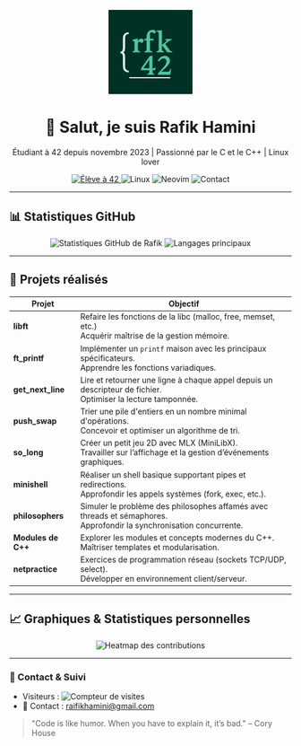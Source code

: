 <p align="center">
  <img src="https://github.com/rfk42/rfk42/blob/main/logo.png" alt="Logo personalisé" width="150"/>
</p>

<h1 align="center">👋 Salut, je suis Rafik Hamini</h1>
<p align="center">Étudiant à 42 depuis novembre 2023 | Passionné par le C et le C++ | Linux lover</p>

<p align="center">
  <a href="https://github.com/RafikHamini">
    <img src="https://img.shields.io/badge/🏫-42%C2%B0--School-orange?style=for-the-badge&logo=42" alt="Élève à 42"/>
  </a>
  <img src="https://img.shields.io/badge/💻-Linux-green?style=for-the-badge&logo=linux" alt="Linux"/>
  <img src="https://img.shields.io/badge/⚙️-Neovim-black?style=for-the-badge&logo=neovim" alt="Neovim"/>
  <img src="https://img.shields.io/badge/📫-Contact-blue?style=for-the-badge&logo=gmail" alt="Contact"/>
</p>

---

## 📊 Statistiques GitHub

<p align="center">
  <img src="https://github-readme-stats.vercel.app/api?username=rfk42&theme=radical&show_icons=true&hide_border=true" alt="Statistiques GitHub de Rafik"/>
  <img src="https://github-readme-stats.vercel.app/api/top-langs/?username=rfk42&theme=radical&layout=compact&hide_border=true" alt="Langages principaux"/>
</p>

---

## 🚀 Projets réalisés

| Projet              | Objectif                                                                                                               |
| ------------------- | ---------------------------------------------------------------------------------------------------------------------- |
| **libft**           | Refaire les fonctions de la libc (malloc, free, memset, etc.)<br>Acquérir maîtrise de la gestion mémoire.              |
| **ft\_printf**      | Implémenter un `printf` maison avec les principaux spécificateurs.<br>Apprendre les fonctions variadiques.             |
| **get\_next\_line** | Lire et retourner une ligne à chaque appel depuis un descripteur de fichier.<br>Optimiser la lecture tamponnée.        |
| **push\_swap**      | Trier une pile d'entiers en un nombre minimal d'opérations.<br>Concevoir et optimiser un algorithme de tri.            |
| **so\_long**        | Créer un petit jeu 2D avec MLX (MiniLibX).<br>Travailler sur l’affichage et la gestion d’événements graphiques.        |
| **minishell**       | Réaliser un shell basique supportant pipes et redirections.<br>Approfondir les appels systèmes (fork, exec, etc.).     |
| **philosophers**    | Simuler le problème des philosophes affamés avec threads et sémaphores.<br>Approfondir la synchronisation concurrente. |
| **Modules de C++**  | Explorer les modules et concepts modernes du C++.<br>Maîtriser templates et modularisation.                            |
| **netpractice**     | Exercices de programmation réseau (sockets TCP/UDP, select).<br>Développer en environnement client/serveur.            |

---

## 📈 Graphiques & Statistiques personnelles

<p align="center">
  <img src="https://activity-graph.herokuapp.com/graph?username=rfk42&theme=github" alt="Heatmap des contributions" width="600"/>
</p>

---

### 💬 Contact & Suivi

* Visiteurs : <img src="https://komarev.com/ghpvc/?username=rfk42&color=green" alt="Compteur de visites"/>
* 📧 Contact : [raifikhamini@gmail.com](mailto:raifikhamini@gmail.com)

> "Code is like humor. When you have to explain it, it’s bad." – Cory House

